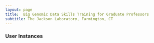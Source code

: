 ```yaml
---
layout: page
title:  Big Genomic Data Skills Training for Graduate Professors
subtitle: The Jackson Laboratory, Farmington, CT
---
```


### User Instances


